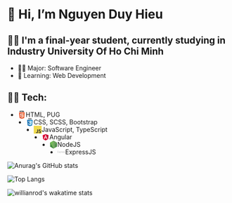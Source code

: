 # 👋 Hi, I’m Nguyen Duy Hieu

## 👨‍🎓 I'm a final-year student, currently studying in Industry University Of Ho Chi Minh
- 🐱‍🏍 Major: Software Engineer
- 📗 Learning: Web Development

## 🧑‍💻 Tech:
- <img align="left" alt="HTML5" width="18px" src="https://raw.githubusercontent.com/github/explore/80688e429a7d4ef2fca1e82350fe8e3517d3494d/topics/html/html.png" /> HTML, PUG
- <img align="left" alt="CSS3" width="18px" src="https://raw.githubusercontent.com/github/explore/80688e429a7d4ef2fca1e82350fe8e3517d3494d/topics/css/css.png" /> CSS, SCSS, Bootstrap
- <img align="left" alt="JavaScript" width="18px" src="https://raw.githubusercontent.com/github/explore/80688e429a7d4ef2fca1e82350fe8e3517d3494d/topics/javascript/javascript.png" /> JavaScript, TypeScript
- <img align="left" alt="Angular" width="18px" src="https://raw.githubusercontent.com/github/explore/80688e429a7d4ef2fca1e82350fe8e3517d3494d/topics/angular/angular.png"> Angular
- <img align="left" alt="Node.js" width="18px" src="https://raw.githubusercontent.com/github/explore/80688e429a7d4ef2fca1e82350fe8e3517d3494d/topics/nodejs/nodejs.png" /> NodeJS
- <img align="left" alt="Expresss.js" width="18px" src="https://raw.githubusercontent.com/github/explore/80688e429a7d4ef2fca1e82350fe8e3517d3494d/topics/express/express.png" /> ExpressJS

![Anurag's GitHub stats](https://github-readme-stats.vercel.app/api?username=hieuduy1751&count_private=true&show_icons=true&theme=dracula)

![Top Langs](https://github-readme-stats.vercel.app/api/top-langs/?username=hieuduy1751&layout=compact&theme=dracula&langs_count=6)

![willianrod's wakatime stats](https://github-readme-stats.vercel.app/api/wakatime?username=@hieuduy1751&theme=dracula&layout=compact&langs_count=6)

